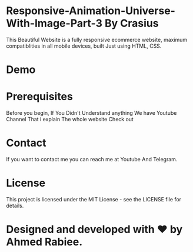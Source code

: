 <h1>Responsive-Animation-Universe-With-Image-Part-3 By Crasius</h1>

This Beautiful Website is a fully responsive ecommerce website, maximum compatiblities in all mobile devices, built Just using HTML, CSS.

<h1>Demo</h1>




<h1>Prerequisites</h1>
Before you begin, If You Didn't Understand anything We have Youtube Channel That i explain The whole website
Check out

<h1>Contact</h1>
If you want to contact me you can reach me at Youtube And Telegram.

<h1>License</h1>
This project is licensed under the MIT License - see the LICENSE file for details.


<h1>Designed and developed with ❤️ by Ahmed Rabiee.</h1>
